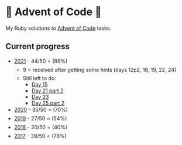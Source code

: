 # 🎄 Advent of Code 🎄

My Ruby solutions to [Advent of Code](https://adventofcode.com) tasks.

## Current progress

* [2021](https://adventofcode.com/2021) - 44/50 ⭐ (88%)
  * 9 ⭐ received after getting some hints (days 12p2, 18, 19, 22, 24)
  * Still left to do:
    * [Day 15](https://adventofcode.com/2021/day/15)
    * [Day 21 part 2](https://adventofcode.com/2021/day/21#part2)
    * [Day 23](https://adventofcode.com/2021/day/23)
    * [Day 25 part 2](https://adventofcode.com/2021/day/25#part2)
* [2020](https://adventofcode.com/2020) - 35/50 ⭐ (70%)
* [2019](https://adventofcode.com/2019) - 27/50 ⭐ (54%)
* [2018](https://adventofcode.com/2018) - 20/50 ⭐ (40%)
* [2017](https://adventofcode.com/2017) - 39/50 ⭐ (78%)
